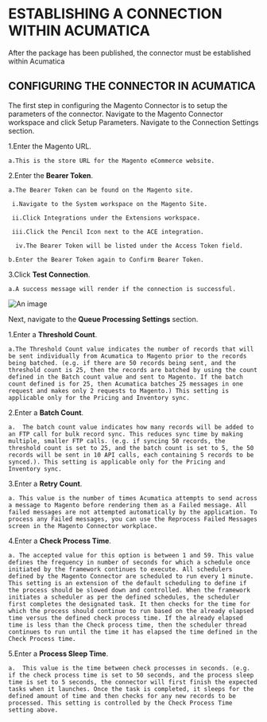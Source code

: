 # ESTABLISHING A CONNECTION WITHIN ACUMATICA
After the package has been published, the connector must be established within Acumatica
## CONFIGURING THE CONNECTOR IN ACUMATICA
The first step in configuring the Magento Connector is to setup the parameters of the connector. Navigate to the Magento Connector workspace and click Setup Parameters. Navigate to the Connection Settings section.

1.Enter the Magento URL.

    a.This is the store URL for the Magento eCommerce website.
 
2.Enter the **Bearer Token**.

    a.The Bearer Token can be found on the Magento site.
 
     i.Navigate to the System workspace on the Magento Site.
  
     ii.Click Integrations under the Extensions workspace.
  
     iii.Click the Pencil Icon next to the ACE integration.
  
      iv.The Bearer Token will be listed under the Access Token field.
  
    b.Enter the Bearer Token again to Confirm Bearer Token.
 
3.Click **Test Connection**.

    a.A success message will render if the connection is successful.
    
 ![An image](C:\Users\shabistanf\Desktop\Images\image.png)
 
 Next, navigate to the **Queue Processing Settings** section.
 
 1.Enter a **Threshold Count**.
 
    a.The Threshold Count value indicates the number of records that will be sent individually from Acumatica to Magento prior to the records being batched. (e.g. if there are 50 records being sent, and the threshold count is 25, then the records are batched by using the count defined in the Batch count value and sent to Magento. If the batch count defined is for 25, then Acumatica batches 25 messages in one request and makes only 2 requests to Magento.) This setting is applicable only for the Pricing and Inventory sync.
    
2.Enter a **Batch Count**.

    a.	The batch count value indicates how many records will be added to an FTP call for bulk record sync. This reduces sync time by making multiple, smaller FTP calls. (e.g. if syncing 50 records, the threshold count is set to 25, and the batch count is set to 5, the 50 records will be sent in 10 API calls, each containing 5 records to be synced.). This setting is applicable only for the Pricing and Inventory sync.
    
3.Enter a **Retry Count**.
   
    a. This value is the number of times Acumatica attempts to send across a message to Magento before rendering them as a Failed message. All failed messages are not attempted automatically by the application. To process any Failed messages, you can use the Reprocess Failed Messages screen in the Magento Connector workplace.
 
4.Enter a **Check Process Time**.

    a. The accepted value for this option is between 1 and 59. This value defines the frequency in number of seconds for which a schedule once initiated by the framework continues to execute. All schedulers defined by the Magento Connector are scheduled to run every 1 minute. This setting is an extension of the default scheduling to define if the process should be slowed down and controlled. When the framework initiates a scheduler as per the defined schedules, the scheduler first completes the designated task. It then checks for the time for which the process should continue to run based on the already elapsed time versus the defined check process time. If the already elapsed time is less than the Check process time, then the scheduler thread continues to run until the time it has elapsed the time defined in the Check Process time. 
  
5.Enter a **Process Sleep Time**.

    a.	This value is the time between check processes in seconds. (e.g. if the check process time is set to 50 seconds, and the process sleep time is set to 5 seconds, the connector will first finish the expected tasks when it launches. Once the task is completed, it sleeps for the defined amount of time and then checks for any new records to be processed. This setting is controlled by the Check Process Time setting above.
